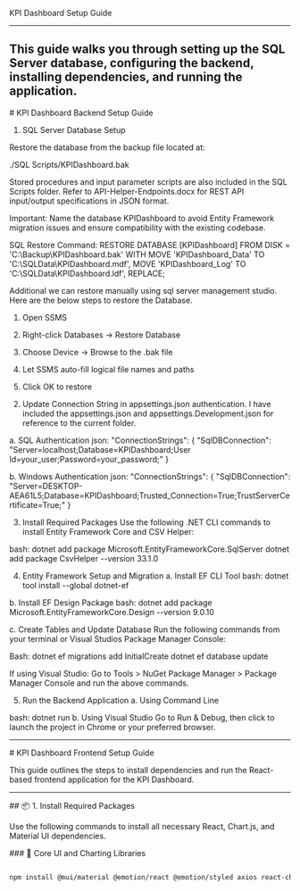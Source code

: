 KPI Dashboard Setup Guide

--------------------------------------------------------------------------------------------------------------------------------------------------------
This guide walks you through setting up the SQL Server database, configuring the backend, installing dependencies, and running the application.
--------------------------------------------------------------------------------------------------------------------------------------------------------
\# KPI Dashboard Backend Setup Guide

 1. SQL Server Database Setup

Restore the database from the backup file located at:

./SQL Scripts/KPIDashboard.bak

Stored procedures and input parameter scripts are also included in the SQL Scripts folder. Refer to API-Helper-Endpoints.docx for REST API input/output specifications in JSON format.

Important:
Name the database KPIDashboard to avoid Entity Framework migration issues and ensure compatibility with the existing codebase.

SQL Restore Command:
RESTORE DATABASE \[KPIDashboard]
FROM DISK = 'C:\\Backup\\KPIDashboard.bak'
WITH MOVE 'KPIDashboard\_Data' TO 'C:\\SQLData\\KPIDashboard.mdf',
MOVE 'KPIDashboard\_Log' TO 'C:\\SQLData\\KPIDashboard.ldf',
REPLACE;

Additional we can restore manually using sql server management studio. Here are the below steps to restore the Database.

  1) Open SSMS 

  2) Right-click Databases → Restore Database

  3) Choose Device → Browse to the .bak file

  4) Let SSMS auto-fill logical file names and paths

  5) Click OK to restore

 


2. Update Connection String in appsettings.json authentication. I have included the appsettings.json and appsettings.Development.json for reference to the current folder.

a. SQL Authentication
json:
"ConnectionStrings": {
"SqlDBConnection": "Server=localhost;Database=KPIDashboard;User Id=your\_user;Password=your\_password;"
}

b. Windows Authentication
json:
"ConnectionStrings": {
"SqlDBConnection": "Server=DESKTOP-AEA61L5;Database=KPIDashboard;Trusted\_Connection=True;TrustServerCertificate=True;"
}

3. Install Required Packages
Use the following .NET CLI commands to install Entity Framework Core and CSV Helper:

bash:
dotnet add package Microsoft.EntityFrameworkCore.SqlServer
dotnet add package CsvHelper --version 33.1.0



4. Entity Framework Setup and Migration
a. Install EF CLI Tool
bash:
dotnet tool install --global dotnet-ef

b. Install EF Design Package
bash:
dotnet add package Microsoft.EntityFrameworkCore.Design --version 9.0.10

c. Create Tables and Update Database
Run the following commands from your terminal or Visual Studios Package Manager Console:

Bash:
dotnet ef migrations add InitialCreate
dotnet ef database update

If using Visual Studio: Go to Tools > NuGet Package Manager > Package Manager Console and run the above commands.

5. Run the Backend Application
a. Using Command Line

bash:
dotnet run
b. Using Visual Studio
Go to Run \& Debug, then click to launch the project in Chrome or your preferred browser.



------------------------------------------------------------------------------------------------------------------------------

\# KPI Dashboard Frontend Setup Guide


This guide outlines the steps to install dependencies and run the React-based frontend application for the KPI Dashboard.



---



\## 📦 1. Install Required Packages



Use the following commands to install all necessary React, Chart.js, and Material UI dependencies.



\### 🧱 Core UI and Charting Libraries



```bash

npm install @mui/material @emotion/react @emotion/styled axios react-chartjs-2 chart.js



